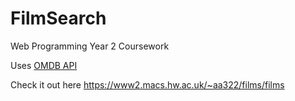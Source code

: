 # FilmSearch
Web Programming Year 2 Coursework

Uses [OMDB API](http://www.omdbapi.com/) 

Check it out here https://www2.macs.hw.ac.uk/~aa322/films/films
